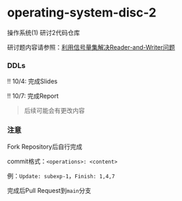 # operating-system-disc-2
操作系统(1) 研讨2代码仓库

研讨题内容请参照：[利用信号量集解决Reader-and-Writer问题](problem.md)

### DDLs

!! 10/4: 完成Slides

!! 10/7: 完成Report

> 后续可能会有更改内容

### 注意

Fork Repository后自行完成

commit格式：`<operations>: <content>`

例：`Update: subexp-1`，`Finish: 1,4,7`

完成后Pull Request到`main`分支
